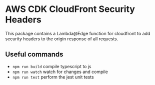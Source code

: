# AWS CDK CloudFront Security Headers
This package contains a Lambda@Edge function for cloudfront to add security headers to the origin response of all requests.

## Useful commands

 * `npm run build`   compile typescript to js
 * `npm run watch`   watch for changes and compile
 * `npm run test`    perform the jest unit tests